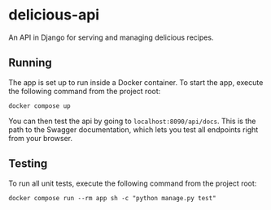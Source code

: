 # delicious-api
An API in Django for serving and managing delicious recipes.

## Running
The app is set up to run inside a Docker container. To start the app, execute the following command from the project root:
```shell
docker compose up
```
You can then test the api by going to `localhost:8090/api/docs`. This is the path to the Swagger documentation, which lets you test all endpoints right from your browser.

## Testing
To run all unit tests, execute the following command from the project root:
```shell
docker compose run --rm app sh -c "python manage.py test"
```
